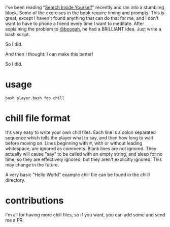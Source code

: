 I've been reading "[Search Inside Yourself](http://www.siybook.com)" recently and ran into a stumbling block.
Some of the exercises in the book require timing and prompts.
This is great, except I haven't found anything that can do that for me, and I don't want to have to phone a friend every time I want to meditate.
After explaining the problem to [@boogah](http://twitter.com/boogah), he had a BRILLIANT idea.
Just write a bash script.

So I did.

And then I thought: I can make this better!

So I did.

# usage

```
bash player.bash foo.chill
```

# chill file format

It's very easy to write your own chill files.
Each line is a colon separated sequence which tells the player what to say, and then how long to wait before moving on.
Lines beginning with #, with or without leading whitespace, are ignored as comments.
Blank lines are not ignored. They actually will cause "say" to be called with an empty string, and sleep for no time, so they are effectively ignored, but they aren't explicitly ignored. This may change in the future.

A very basic "Hello World" example chill file can be found in the chill/ directory.

# contributions

I'm all for having more chill files, so if you want, you can add some and send me a PR.

